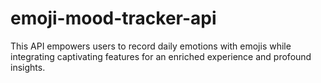 # emoji-mood-tracker-api
This API empowers users to record daily emotions  with emojis while integrating captivating features for an enriched experience and profound  insights.
